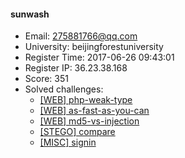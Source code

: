 #### sunwash  

* Email: 275881766@qq.com  
* University: beijingforestuniversity  
* Register Time: 2017-06-26 09:43:01  
* Register IP: 36.23.38.168  
* Score: 351  
* Solved challenges: 
  * [[WEB] php-weak-type](https://github.com/SniperOJ/Challenges/blob/master/WEB/php-weak-type.json)  
  * [[WEB] as-fast-as-you-can](https://github.com/SniperOJ/Challenges/blob/master/WEB/as-fast-as-you-can.json)  
  * [[WEB] md5-vs-injection](https://github.com/SniperOJ/Challenges/blob/master/WEB/md5-vs-injection.json)  
  * [[STEGO] compare](https://github.com/SniperOJ/Challenges/blob/master/STEGO/compare.json)  
  * [[MISC] signin](https://github.com/SniperOJ/Challenges/blob/master/MISC/signin.json)  
